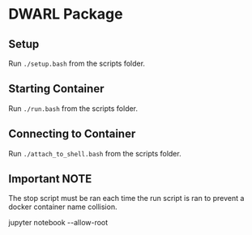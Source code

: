 # DWARL Package

## Setup
Run `./setup.bash` from the scripts folder.

## Starting Container
Run `./run.bash` from the scripts folder.

## Connecting to Container
Run `./attach_to_shell.bash` from the scripts folder.

## Important NOTE
The stop script must be ran each time the run script is ran to prevent a docker container name collision.


jupyter notebook --allow-root